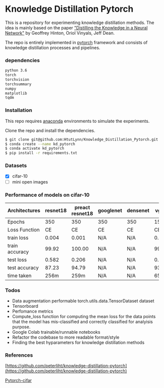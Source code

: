 # Knowledge Distillation Pytorch
This is a repository for experimenting knowledge distillation methods.
The idea is mainly based on the paper
["Distilling the Knowledge in a Neural Network"](https://arxiv.org/abs/1503.02531) by Geoffrey Hinton, Oriol Vinyals, Jeff Dean.

The repo is entirely implemented in [pytorch](https://pytorch.org/) framework and consists of knowledge distillation processes and pipelines.

### dependencies
```sh
python 3.6
torch
torchvision
torchsummary
numpy
matplotlib
tqdm
```

### Installation

This repo requires [anaconda](https://www.anaconda.com/) environments to simulate the experiments.

Clone the repo and install the dependencies.

```sh
$ git clone git@github.com:HtutLynn/Knowledge_Distillation_Pytorch.git
$ conda create --name kd_pytorch
$ conda activate kd_pytorch
$ pip install -r requirements.txt
```

### Datasets

* [x] cifar-10
* [ ] mini open images

### Performance of models on cifar-10

| __Architectures__ | __resnet18__ | __preact resnet18__ | __googlenet__ | __densenet__ | __vgg16__  | __mobilenet__ |
|-------------------|--------------|---------------------|---------------|--------------|------------|---------------|
| Epochs            | 350          | 350                 | 350           | 350          | 150        | 350           |
| Loss Function     | CE           | CE                  | CE            | CE           | CE         | CE            |
| train loss        | 0.004        | 0.001               | N/A           | N/A          | 0.002      | N/A           |
| train accuracy    | 99.92        | 100.00              | N/A           | N/A          | 99.97      | N/A           |
| test loss         | 0.582        | 0.206               | N/A           | N/A          | 0.314      | N/A           |
| test accuracy     | 87.23        | 94.79               | N/A           | N/A          | 93.170     | N/A           |
| time taken        | 256m         | 259m                | N/A           | N/A          | 65m        | N/A           |

### Todos

 - Data augmentation performable torch.utils.data.TensorDataset dataset
 - Tensorboard
 - Perfomance metrics
 - Compute_loss function for computing the mean loss for the data points that the model has mis-classified and correctly classified for analyisis purpose.
 - Google Colab trainable/runnable notebooks
 - Refactor the codebase to more readable format/style
 - Finding the best hyparameters for knowledge distillation methods


### References
[https://github.com/peterliht/knowledge-distillation-pytorch](https://github.com/peterliht/knowledge-distillation-pytorch)


[Pytorch-cifar](https://github.com/kuangliu/pytorch-cifar)
